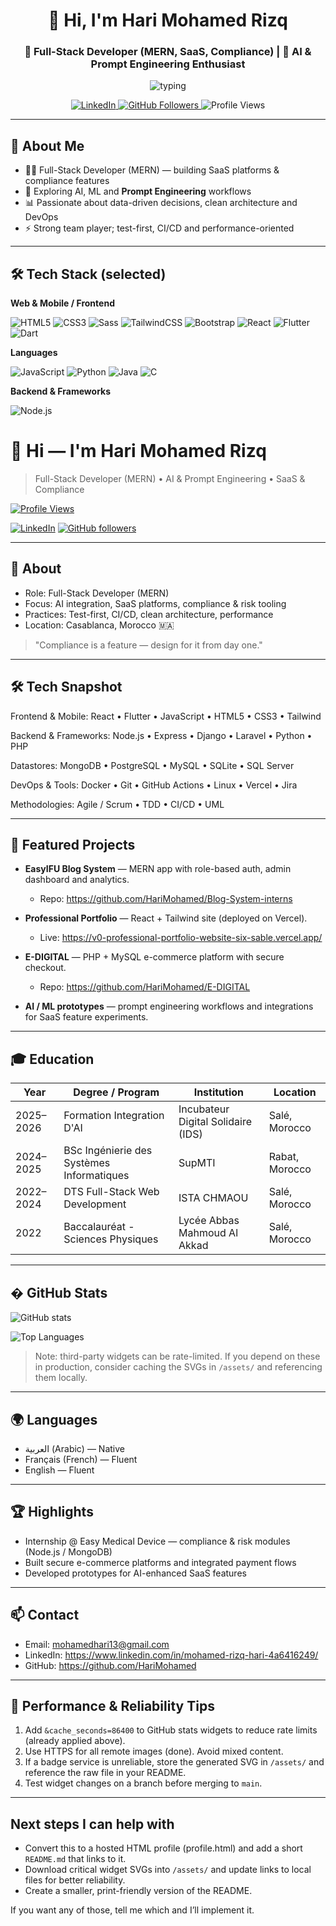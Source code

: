 <!-- README.md for Hari Mohamed Rizq -->
<h1 align="center">👋 Hi, I'm Hari Mohamed Rizq</h1>
<h3 align="center">🚀 Full-Stack Developer (MERN, SaaS, Compliance) | 🤖 AI & Prompt Engineering Enthusiast</h3>

<p align="center">
  <img src="https://readme-typing-svg.herokuapp.com?size=22&duration=2500&color=00F7FF&center=true&vCenter=true&lines=Full-Stack+Developer;AI+%26+Prompt+Engineering;SaaS+%7C+Compliance+Tech" alt="typing" />
</p>

<p align="center">
  <a href="https://www.linkedin.com/in/mohamed-rizq-hari-4a6416249/">
    <img src="https://img.shields.io/badge/-LinkedIn-blue?style=flat-square&logo=linkedin" alt="LinkedIn"/>
  </a>
  <a href="https://github.com/HariMohamed">
    <img src="https://img.shields.io/github/followers/HariMohamed?label=Follow&style=social" alt="GitHub Followers"/>
  </a>
  <img src="https://img.shields.io/badge/Views-Profile-4AB8FF?style=flat-square&logo=eye" alt="Profile Views"/>
</p>

---

## 🚀 About Me

- 👨‍💻 Full-Stack Developer (MERN) — building SaaS platforms & compliance features
- 🤖 Exploring AI, ML and **Prompt Engineering** workflows
- 📊 Passionate about data-driven decisions, clean architecture and DevOps
- ⚡ Strong team player; test-first, CI/CD and performance-oriented

---

## 🛠️ Tech Stack (selected)

**Web & Mobile / Frontend**

![HTML5](https://img.shields.io/badge/HTML5-E34F26?style=for-the-badge&logo=html5)
![CSS3](https://img.shields.io/badge/CSS3-1572B6?style=for-the-badge&logo=css3)
![Sass](https://img.shields.io/badge/Sass-CC6699?style=for-the-badge&logo=sass)
![TailwindCSS](https://img.shields.io/badge/TailwindCSS-38B2AC?style=for-the-badge&logo=tailwind-css)
![Bootstrap](https://img.shields.io/badge/Bootstrap-7952B3?style=for-the-badge&logo=bootstrap)
![React](https://img.shields.io/badge/React-61DAFB?style=for-the-badge&logo=react&logoColor=000)
![Flutter](https://img.shields.io/badge/Flutter-02569B?style=for-the-badge&logo=flutter&logoColor=fff)
![Dart](https://img.shields.io/badge/Dart-0175C2?style=for-the-badge&logo=dart&logoColor=white)

**Languages**

![JavaScript](https://img.shields.io/badge/JavaScript-F7DF1E?style=for-the-badge&logo=javascript&logoColor=000)
![Python](https://img.shields.io/badge/Python-3776AB?style=for-the-badge&logo=python)
![Java](https://img.shields.io/badge/Java-ED8B00?style=for-the-badge&logo=java)
![C](https://img.shields.io/badge/C-555555?style=for-the-badge&logo=c)

**Backend & Frameworks**

![Node.js](https://img.shields.io/badge/Node.js-43853D?style=for-the-badge&logo=node.js)

<!-- README.md for Hari Mohamed Rizq (improved) -->

# 👋 Hi — I'm Hari Mohamed Rizq

> Full-Stack Developer (MERN) • AI & Prompt Engineering • SaaS & Compliance

[![Profile Views](https://komarev.com/ghpvc/?username=HariMohamed&color=00F7FF&style=flat-square)](https://github.com/HariMohamed)

[![LinkedIn](https://img.shields.io/badge/-LinkedIn-0077B5?style=flat-square&logo=linkedin)](https://www.linkedin.com/in/mohamed-rizq-hari-4a6416249/)
[![GitHub followers](https://img.shields.io/github/followers/HariMohamed?label=Follow&style=social)](https://github.com/HariMohamed)

---

## 🎯 About

- Role: Full-Stack Developer (MERN)
- Focus: AI integration, SaaS platforms, compliance & risk tooling
- Practices: Test-first, CI/CD, clean architecture, performance
- Location: Casablanca, Morocco 🇲🇦

> "Compliance is a feature — design for it from day one."

---

## 🛠️ Tech Snapshot

Frontend & Mobile: React • Flutter • JavaScript • HTML5 • CSS3 • Tailwind

Backend & Frameworks: Node.js • Express • Django • Laravel • Python • PHP

Datastores: MongoDB • PostgreSQL • MySQL • SQLite • SQL Server

DevOps & Tools: Docker • Git • GitHub Actions • Linux • Vercel • Jira

Methodologies: Agile / Scrum • TDD • CI/CD • UML

---

## 🚀 Featured Projects

- **EasyIFU Blog System** — MERN app with role-based auth, admin dashboard and analytics.

  - Repo: https://github.com/HariMohamed/Blog-System-interns

- **Professional Portfolio** — React + Tailwind site (deployed on Vercel).

  - Live: https://v0-professional-portfolio-website-six-sable.vercel.app/

- **E-DIGITAL** — PHP + MySQL e-commerce platform with secure checkout.

  - Repo: https://github.com/HariMohamed/E-DIGITAL

- **AI / ML prototypes** — prompt engineering workflows and integrations for SaaS feature experiments.

---

## 🎓 Education

| Year      | Degree / Program                          | Institution                        | Location       |
| --------- | ----------------------------------------- | ---------------------------------- | -------------- |
| 2025–2026 | Formation Integration D'AI                | Incubateur Digital Solidaire (IDS) | Salé, Morocco  |
| 2024–2025 | BSc Ingénierie des Systèmes Informatiques | SupMTI                             | Rabat, Morocco |
| 2022–2024 | DTS Full-Stack Web Development            | ISTA CHMAOU                        | Salé, Morocco  |
| 2022      | Baccalauréat - Sciences Physiques         | Lycée Abbas Mahmoud Al Akkad       | Salé, Morocco  |

---

## � GitHub Stats

<!-- Use cache_seconds to reduce rate-limit issues -->

![GitHub stats](https://github-readme-stats.vercel.app/api?username=HariMohamed&show_icons=true&theme=tokyonight&hide_border=true&cache_seconds=86400)

![Top Languages](https://github-readme-stats.vercel.app/api/top-langs/?username=HariMohamed&layout=compact&theme=tokyonight&hide_border=true&cache_seconds=86400)

> Note: third-party widgets can be rate-limited. If you depend on these in production, consider caching the SVGs in `/assets/` and referencing them locally.

---

## 🌍 Languages

- العربية (Arabic) — Native
- Français (French) — Fluent
- English — Fluent

---

## 🏆 Highlights

- Internship @ Easy Medical Device — compliance & risk modules (Node.js / MongoDB)
- Built secure e-commerce platforms and integrated payment flows
- Developed prototypes for AI-enhanced SaaS features

---

## 📫 Contact

- Email: mohamedhari13@gmail.com
- LinkedIn: https://www.linkedin.com/in/mohamed-rizq-hari-4a6416249/
- GitHub: https://github.com/HariMohamed

---

## 🔧 Performance & Reliability Tips

1. Add `&cache_seconds=86400` to GitHub stats widgets to reduce rate limits (already applied above).
2. Use HTTPS for all remote images (done). Avoid mixed content.
3. If a badge service is unreliable, store the generated SVG in `/assets/` and reference the raw file in your README.
4. Test widget changes on a branch before merging to `main`.

---

## Next steps I can help with

- Convert this to a hosted HTML profile (profile.html) and add a short `README.md` that links to it.
- Download critical widget SVGs into `/assets/` and update links to local files for better reliability.
- Create a smaller, print-friendly version of the README.

If you want any of those, tell me which and I’ll implement it.

  <!-- Visitor badge with icon (uses visitor-badge.laobi.icu) -->
